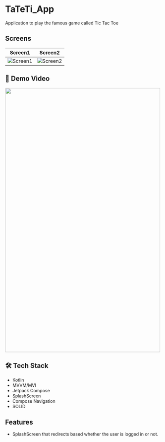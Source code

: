 # TaTeTi_App
Application to play the famous game called Tic Tac Toe

##  Screens
Screen1          |  Screen2
:-------------------------:|:-------------------------:
![Screen1](https://i.imgur.com/ZuyIjlk.png)  |  ![Screen2](https://imgur.com/QYdx1mn.png) 

## 🎥 Demo Video


<img src="https://i.imgur.com/HZOl8KJ.gif" width="500" height="850"/>




## 🛠 Tech Stack

- Kotlin
- MVVM/MVI
- Jetpack Compose
- SplashScreen
- Compose Navigation
- SOLID


## Features
- SplashScreen that redirects based whether the user is logged in or not.


